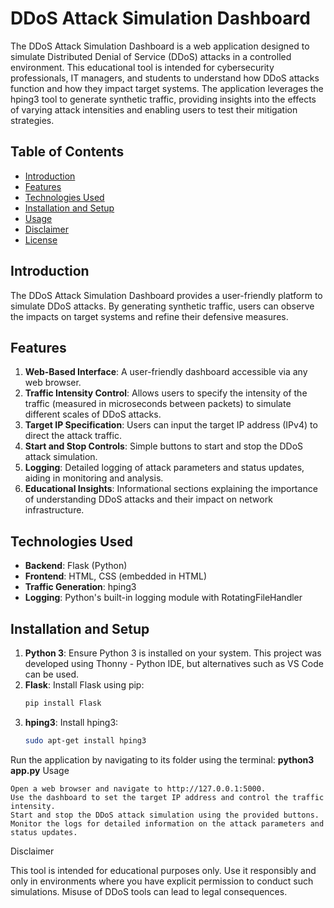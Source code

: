# DDoS Attack Simulation Dashboard

The DDoS Attack Simulation Dashboard is a web application designed to simulate Distributed Denial of Service (DDoS) attacks in a controlled environment. This educational tool is intended for cybersecurity professionals, IT managers, and students to understand how DDoS attacks function and how they impact target systems. The application leverages the hping3 tool to generate synthetic traffic, providing insights into the effects of varying attack intensities and enabling users to test their mitigation strategies.

## Table of Contents
- [Introduction](#introduction)
- [Features](#features)
- [Technologies Used](#technologies-used)
- [Installation and Setup](#installation-and-setup)
- [Usage](#usage)
- [Disclaimer](#disclaimer)
- [License](#license)

## Introduction

The DDoS Attack Simulation Dashboard provides a user-friendly platform to simulate DDoS attacks. By generating synthetic traffic, users can observe the impacts on target systems and refine their defensive measures.

## Features

1. **Web-Based Interface**: A user-friendly dashboard accessible via any web browser.
2. **Traffic Intensity Control**: Allows users to specify the intensity of the traffic (measured in microseconds between packets) to simulate different scales of DDoS attacks.
3. **Target IP Specification**: Users can input the target IP address (IPv4) to direct the attack traffic.
4. **Start and Stop Controls**: Simple buttons to start and stop the DDoS attack simulation.
5. **Logging**: Detailed logging of attack parameters and status updates, aiding in monitoring and analysis.
6. **Educational Insights**: Informational sections explaining the importance of understanding DDoS attacks and their impact on network infrastructure.

## Technologies Used

- **Backend**: Flask (Python)
- **Frontend**: HTML, CSS (embedded in HTML)
- **Traffic Generation**: hping3
- **Logging**: Python's built-in logging module with RotatingFileHandler

## Installation and Setup

1. **Python 3**: Ensure Python 3 is installed on your system. This project was developed using Thonny - Python IDE, but alternatives such as VS Code can be used.
2. **Flask**: Install Flask using pip:
   ```bash
   pip install Flask
3. **hping3**: Install hping3:
    ```bash
   sudo apt-get install hping3
Run the application by navigating to its folder using the terminal: **python3 app.py**
Usage

    Open a web browser and navigate to http://127.0.0.1:5000.
    Use the dashboard to set the target IP address and control the traffic intensity.
    Start and stop the DDoS attack simulation using the provided buttons.
    Monitor the logs for detailed information on the attack parameters and status updates.

Disclaimer

This tool is intended for educational purposes only. Use it responsibly and only in environments where you have explicit permission to conduct such simulations. Misuse of DDoS tools can lead to legal consequences.

